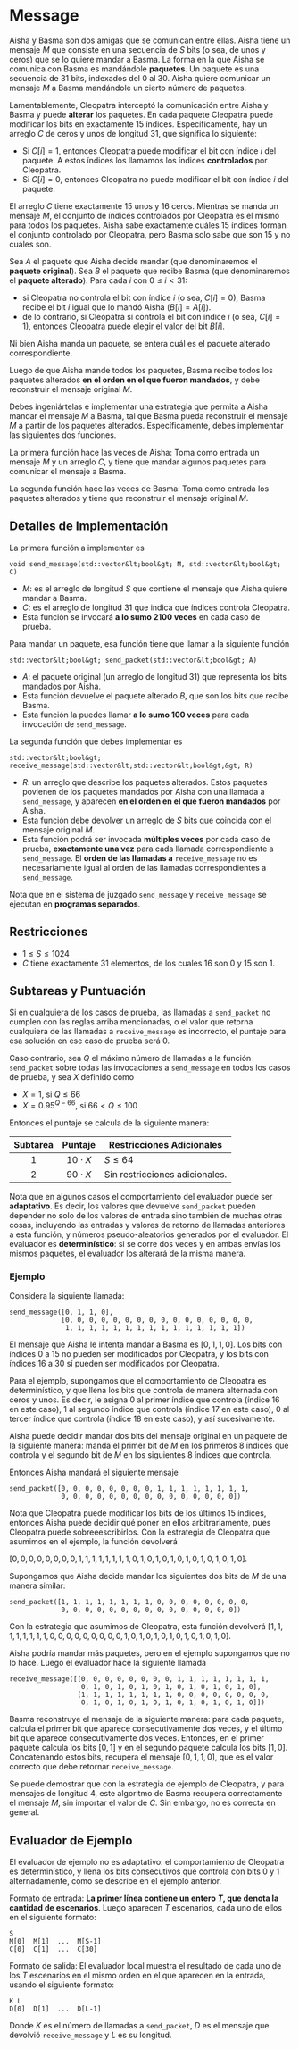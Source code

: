 # Message

Aisha y Basma son dos amigas que se comunican entre ellas. Aisha tiene un mensaje $M$ que consiste en una secuencia de $S$ bits (o sea, de unos y ceros) que se lo quiere mandar a Basma. La forma en la que Aisha se comunica con Basma es mandándole **paquetes**. Un paquete es una secuencia de $31$ bits, indexados del $0$ al $30$. Aisha quiere comunicar un mensaje $M$ a Basma mandándole un cierto número de paquetes.

Lamentablemente, Cleopatra interceptó la comunicación entre Aisha y Basma y puede **alterar** los paquetes. En cada paquete Cleopatra puede modificar los bits en exactamente 15 índices. Específicamente, hay un arreglo $C$ de ceros y unos de longitud $31$, que significa lo siguiente:
* Si $C[i] = 1$, entonces Cleopatra puede modificar el bit con índice $i$ del paquete. A estos índices los llamamos los índices **controlados** por Cleopatra.
* Si $C[i] = 0$, entonces Cleopatra no puede modificar el bit con índice $i$ del paquete.

El arreglo $C$ tiene exactamente $15$ unos y $16$ ceros. Mientras se manda un mensaje $M$, el conjunto de índices controlados por Cleopatra es el mismo para todos los paquetes. Aisha sabe exactamente cuáles $15$ índices forman el conjunto controlado por Cleopatra, pero Basma solo sabe que son $15$ y no cuáles son.

Sea $A$ el paquete que Aisha decide mandar (que denominaremos el **paquete original**). Sea $B$ el paquete que recibe Basma (que denominaremos el **paquete alterado**). Para cada $i$ con $0 \leq i < 31$:
* si Cleopatra no controla el bit con índice $i$ (o sea, $C[i] = 0$), Basma recibe el bit $i$ igual que lo mandó Aisha ($B[i] = A[i]$).
* de lo contrario, si Cleopatra sí controla el bit con índice $i$ (o sea, $C[i] = 1$), entonces Cleopatra puede elegir el valor del bit $B[i]$.

Ni bien Aisha manda un paquete, se entera cuál es el paquete alterado correspondiente.

Luego de que Aisha mande todos los paquetes, Basma recibe todos los paquetes alterados **en el orden en el que fueron mandados**, y debe reconstruir el mensaje original $M$.

Debes ingeniártelas e implementar una estrategia que permita a Aisha mandar el mensaje $M$ a Basma, tal que Basma pueda reconstruir el mensaje $M$ a partir de los paquetes alterados. Específicamente, debes implementar las siguientes dos funciones.

La primera función hace las veces de Aisha: Toma como entrada un mensaje $M$ y un arreglo $C$, y tiene que mandar algunos paquetes para comunicar el mensaje a Basma.

La segunda función hace las veces de Basma: Toma como entrada los paquetes alterados y tiene que reconstruir el mensaje original $M$.

## Detalles de Implementación

La primera función a implementar es

```
void send_message(std::vector&lt;bool&gt; M, std::vector&lt;bool&gt; C)
```

* $M$: es el arreglo de longitud $S$ que contiene el mensaje que Aisha quiere mandar a Basma.
* $C$: es el arreglo de longitud $31$ que indica qué índices controla Cleopatra.
* Esta función se invocará **a lo sumo 2100 veces** en cada caso de prueba.

Para mandar un paquete, esa función tiene que llamar a la siguiente función
```
std::vector&lt;bool&gt; send_packet(std::vector&lt;bool&gt; A)
```

* $A$: el paquete original (un arreglo de longitud $31$) que representa los bits mandados por Aisha.
* Esta función devuelve el paquete alterado $B$, que son los bits que recibe Basma.
* Esta función la puedes llamar **a lo sumo 100 veces** para cada invocación de `send_message`.

La segunda función que debes implementar es

```
std::vector&lt;bool&gt; receive_message(std::vector&lt;std::vector&lt;bool&gt;&gt; R)
```

* $R$: un arreglo que describe los paquetes alterados. Estos paquetes povienen de los paquetes mandados por Aisha con una llamada a `send_message`, y aparecen **en el orden en el que fueron mandados** por Aisha.
* Esta función debe devolver un arreglo de $S$ bits que coincida con el mensaje original $M$.
* Esta función podrá ser invocada **múltiples veces** por cada caso de prueba, **exactamente una vez** para cada llamada correspondiente a `send_message`. El **orden de las llamadas a** `receive_message` no es necesariamente igual al orden de las llamadas correspondientes a `send_message`.

Nota que en el sistema de juzgado `send_message` y `receive_message` se ejecutan en **programas separados**.

## Restricciones

* $1 \leq S \leq 1024$
* $C$ tiene exactamente $31$ elementos, de los cuales $16$ son $0$ y $15$ son $1$.

## Subtareas y Puntuación

Si en cualquiera de los casos de prueba, las llamadas a ``send_packet`` no cumplen con las reglas arriba mencionadas, o el valor que retorna cualquiera de las llamadas a `receive_message` es incorrecto, el puntaje para esa solución en ese caso de prueba será $0$.

Caso contrario, sea $Q$ el máximo número de llamadas a la función `send_packet` sobre todas las invocaciones a `send_message` en todos los casos de prueba, y sea $X$ definido como
* $X = 1$, si $Q \leq 66$
* $X = 0.95^{Q-66}$, si $66 < Q \leq 100$

Entonces el puntaje se calcula de la siguiente manera:

| Subtarea | Puntaje  | Restricciones Adicionales |
| :-----: | :----: | ---------------------- |
| 1       | $10 \cdot X$ | $S \leq 64$ |
| 2       | $90 \cdot X$ | Sin restricciones adicionales. |

Nota que en algunos casos el comportamiento del evaluador puede ser **adaptativo**. Es decir, los valores que devuelve `send_packet` pueden depender no solo de los valores de entrada sino también de muchas otras cosas, incluyendo las entradas y valores de retorno de llamadas anteriores a esta función, y números pseudo-aleatorios generados por el evaluador. El evaluador es **determinístico**: si se corre dos veces y en ambas envías los mismos paquetes, el evaluador los alterará de la misma manera.

### Ejemplo

Considera la siguiente llamada:
```
send_message([0, 1, 1, 0],
             [0, 0, 0, 0, 0, 0, 0, 0, 0, 0, 0, 0, 0, 0, 0, 0, 
              1, 1, 1, 1, 1, 1, 1, 1, 1, 1, 1, 1, 1, 1, 1])
```
El mensaje que Aisha le intenta mandar a Basma es $[0, 1, 1, 0]$. Los bits con índices $0$ a $15$ no pueden ser modificados por Cleopatra, y los bits con índices $16$ a $30$ sí pueden ser modificados por Cleopatra.

Para el ejemplo, supongamos que el comportamiento de Cleopatra es determinístico, y que llena los bits que controla de manera alternada con ceros y unos. Es decir, le asigna $0$ al primer índice que controla (índice $16$ en este caso), $1$ al segundo índice que controla (índice $17$ en este caso), $0$ al tercer índice que controla (índice $18$ en este caso), y así sucesivamente.

Aisha puede decidir mandar dos bits del mensaje original en un paquete de la siguiente manera: manda el primer bit de $M$ en los primeros $8$ índices que controla y el segundo bit de $M$ en los siguientes $8$ índices que controla.

Entonces Aisha mandará el siguiente mensaje
```
send_packet([0, 0, 0, 0, 0, 0, 0, 0, 1, 1, 1, 1, 1, 1, 1, 1,
             0, 0, 0, 0, 0, 0, 0, 0, 0, 0, 0, 0, 0, 0, 0])
```

Nota que Cleopatra puede modificar los bits de los últimos $15$ índices, entonces Aisha puede decidir qué poner en ellos arbitrariamente, pues Cleopatra puede sobreeescribirlos. Con la estrategia de Cleopatra que asumimos en el ejemplo, la función devolverá

$[0, 0, 0, 0, 0, 0, 0, 0, 1, 1, 1, 1, 1, 1, 1, 1, 0, 1, 0, 1, 0, 1, 0, 1, 0, 1, 0, 1, 0, 1, 0]$.

Supongamos que Aisha decide mandar los siguientes dos bits de $M$ de una manera similar:
```
send_packet([1, 1, 1, 1, 1, 1, 1, 1, 0, 0, 0, 0, 0, 0, 0, 0,
             0, 0, 0, 0, 0, 0, 0, 0, 0, 0, 0, 0, 0, 0, 0])
```

Con la estrategia que asumimos de Cleopatra, esta función devolverá
 $[1, 1, 1, 1, 1, 1, 1, 1, 0, 0, 0, 0, 0, 0, 0, 0, 0, 1, 0, 1, 0, 1, 0, 1, 0, 1, 0, 1, 0, 1, 0]$.

Aisha podría mandar más paquetes, pero en el ejemplo supongamos que no lo hace. Luego el evaluador hace la siguiente llamada

```
receive_message([[0, 0, 0, 0, 0, 0, 0, 0, 1, 1, 1, 1, 1, 1, 1, 1,
                  0, 1, 0, 1, 0, 1, 0, 1, 0, 1, 0, 1, 0, 1, 0],
                 [1, 1, 1, 1, 1, 1, 1, 1, 0, 0, 0, 0, 0, 0, 0, 0,
                  0, 1, 0, 1, 0, 1, 0, 1, 0, 1, 0, 1, 0, 1, 0]])
```

Basma reconstruye el mensaje de la siguiente manera: para cada paquete, calcula el primer bit que aparece consecutivamente dos veces, y el último bit que aparece consecutivamente dos veces. Entonces, en el primer paquete calcula los bits $[0, 1]$ y en el segundo paquete calcula los bits $[1, 0]$. Concatenando estos bits, recupera el mensaje $[0,1,1,0]$, que es el valor correcto que debe retornar `receive_message`.

Se puede demostrar que con la estrategia de ejemplo de Cleopatra, y para mensajes de longitud $4$, este algoritmo de Basma recupera correctamente el mensaje $M$, sin importar el valor de $C$. Sin embargo, no es correcta en general.

## Evaluador de Ejemplo

El evaluador de ejemplo no es adaptativo: el comportamiento de Cleopatra es determinístico, y llena los bits consecutivos que controla con bits $0$ y $1$ alternadamente, como se describe en el ejemplo anterior.

Formato de entrada: **La primer línea contiene un entero $T$, que denota la cantidad de escenarios**. Luego aparecen $T$ escenarios, cada uno de ellos en el siguiente formato:
```
S
M[0]  M[1]  ...  M[S-1]
C[0]  C[1]  ...  C[30]
```
Formato de salida:
El evaluador local muestra el resultado de cada uno de los $T$ escenarios en el mismo orden en el que aparecen en la entrada, usando el siguiente formato:
```
K L
D[0]  D[1]  ...  D[L-1]
```

Donde $K$ es el número de llamadas a `send_packet`,
 $D$ es el mensaje que devolvió `receive_message`
 y $L$ es su longitud.
